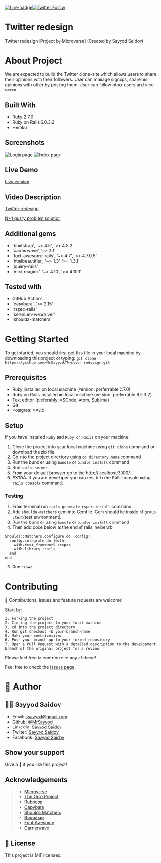 [![hire-badge](https://img.shields.io/badge/Consult%2FHire%20Sayyod-Contact%20with%20Sayyod-brightgreen)](mailto:ssayyod@gmail.com)[![Twitter Follow](https://img.shields.io/twitter/follow/sayyodsaidov?label=Follow%20Sayyod%20on%20Twitter&style=social)](https://twitter.com/sayyodsaidov)

# Twitter redesign
Twitter redesign [Project by Microverse] (Created by Sayyod Saidov)

# About Project
We are expected to build the Twitter clone-site  which allows users to share their opinions with their followers. 
User can manage signups, share his opinions with other by posting them. User can follow other users and vice versa. 

## Built With

- Ruby 2.7.0
- Ruby on Rails 6.0.3.2
- Heroku

## Screenshots
![Login page](https://user-images.githubusercontent.com/59321363/102130625-dd01ab00-3e72-11eb-9971-e292622601e2.png)
![Index page](https://user-images.githubusercontent.com/59321363/102130683-f4409880-3e72-11eb-813d-5848d4a14123.png)


## Live Demo

[Live version](https://obscure-oasis-18737.herokuapp.com/session/new)

## Video Description

[Twitter-redesign](https://www.loom.com/share/1356114cfccc4a7dad89580c7fc45b49)

[N+1 query problem solution](https://www.loom.com/share/312038cf273e4e979aadf5b36c84c2c6)

## Additional gems

- 'bootstrap', '~> 4.5', '>= 4.5.2'
- 'carrierwave', '~> 2.1'
- 'font-awesome-rails', '~> 4.7', '>= 4.7.0.5'
- 'htmlbeautifier', '~> 1.3', '>= 1.3.1'
- 'jquery-rails'
- 'mini_magick', '~> 4.10', '>= 4.10.1'

## Tested with

- GitHub Actions
- 'capybara', '>= 2.15'
- 'rspec-rails'
- 'selenium-webdriver'
- 'shoulda-matchers'

# Getting Started

To get started, you should first get this file in your local machine by downloading this project or typing:
`
git clone https://github.com/MrSayyod/Twitter-redesign.git
`

## Prerequisites
  - Ruby installed on local machine (version: preferrable 2.7.0)
  - Ruby on Rails installed on local machine (version: preferrable 6.0.3.2)
  - Text editor (preferably: VSCode, Atom, Sublime)
  - Git
  - Postgres: >=9.5

## Setup
   If you have installed `Ruby` and `Ruby on Rails` on your machine:
   1. Clone the project into your local machine using `git clone` command or download the zip file.
   2. Go into the project directory using `cd directory name` command.
   3. Run the bundler using `bundle` or `bundle install` command
   4. Run `rails server`.
   5. From your default browser go to the http://localhost:3000/
   6. EXTRA: If you are developer you can test it in the Rails console using `rails console` command.

   ### Testing
   1. From terminal run `rails generate rspec:install` command.
   2. Add `shoulda-matchers` gem into Gemfile. Gem should be inside of `group :test`(test environment).
   3. Run the bundler using `bundle` or `bundle install` command
   4. Then add code below at the end of rails_helper.rb

    Shoulda::Matchers.configure do |config|
      config.integrate do |with|
        with.test_framework :rspec
        with.library :rails
      end
    end
   5. Run `rspec .`

# Contributing

:handshake: Contributions, issues and feature requests are welcome! 

Start by:

    1. Forking the project
    2. Cloning the project to your local machine
    3. cd into the project directory
    4. Run git checkout -b your-branch-name
    5. Make your contributions
    6. Push your branch up to your forked repository
    7. Open a Pull Request with a detailed description to the development branch of the original project for a review

Please feel free to contribute to any of these!

Feel free to check the [issues page](https://github.com/MrSayyod/Twitter-redesign/issues).

# 👤 Author

## :man_technologist: Sayyod Saidov

- Email: ssayyod@gmail.com
- Github: [@MrSayyod](https://github.com/MrSayyod) 
- LinkedIn:  [Sayyod Saidov](https://www.linkedin.com/in/sayyod-saidov-507b0818b)
- Twitter: [Sayyod Saidov](https://twitter.com/sayyodsaidov)
- Facebook: [Sayyod Saidov](https://www.facebook.com/sayyod)

## Show your support
Give a :star2: if you like this project!

## Acknowledgements

> - [Microverse](https://www.microverse.org/)
> - [The Odin Project](https://www.theodinproject.com/home)
> - [Rubocop](https://docs.rubocop.org/en/stable/)
> - [Capybara](https://github.com/teamcapybara/capybara)
> - [Shoulda Matchers](https://github.com/thoughtbot/shoulda-matchers)
> - [Bootstrap](https://github.com/twbs/bootstrap-rubygem)
> - [Font Awesome](https://github.com/bokmann/font-awesome-rails)
> - [Carrierwave](https://github.com/carrierwaveuploader/carrierwaves)

## 📝 License
This project is MiT licensed.

